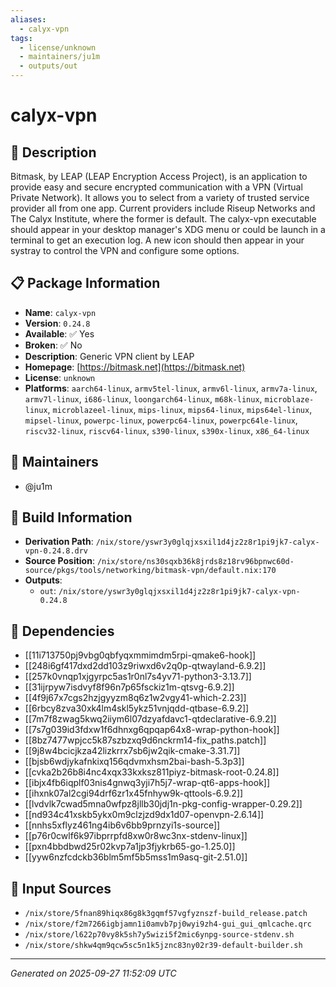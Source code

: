 ```yaml
---
aliases:
  - calyx-vpn
tags:
  - license/unknown
  - maintainers/ju1m
  - outputs/out
---
```


# calyx-vpn

## 📝 Description

Bitmask, by LEAP (LEAP Encryption Access Project),
is an application to provide easy and secure encrypted communication
with a VPN (Virtual Private Network). It allows you to select from
a variety of trusted service provider all from one app.
Current providers include Riseup Networks
and The Calyx Institute, where the former is default.
The <literal>calyx-vpn</literal> executable should appear
in your desktop manager's XDG menu or could be launch in a terminal
to get an execution log. A new icon should then appear in your systray
to control the VPN and configure some options.


## 📋 Package Information

- **Name**: `calyx-vpn`
- **Version**: `0.24.8`
- **Available**: ✅ Yes
- **Broken**: ✅ No
- **Description**: Generic VPN client by LEAP
- **Homepage**: [https://bitmask.net](https://bitmask.net)
- **License**: `unknown`
- **Platforms**: `aarch64-linux`, `armv5tel-linux`, `armv6l-linux`, `armv7a-linux`, `armv7l-linux`, `i686-linux`, `loongarch64-linux`, `m68k-linux`, `microblaze-linux`, `microblazeel-linux`, `mips-linux`, `mips64-linux`, `mips64el-linux`, `mipsel-linux`, `powerpc-linux`, `powerpc64-linux`, `powerpc64le-linux`, `riscv32-linux`, `riscv64-linux`, `s390-linux`, `s390x-linux`, `x86_64-linux`
## 👥 Maintainers

- @ju1m


## 🔧 Build Information

- **Derivation Path**: `/nix/store/yswr3y0glqjxsxil1d4jz2z8r1pi9jk7-calyx-vpn-0.24.8.drv`
- **Source Position**: `/nix/store/ns30sqxb36k8jrds8z18rv96bpnwc60d-source/pkgs/tools/networking/bitmask-vpn/default.nix:170`
- **Outputs**:
  - `out`:  `/nix/store/yswr3y0glqjxsxil1d4jz2z8r1pi9jk7-calyx-vpn-0.24.8`

## 🔗 Dependencies

- [[11i713750pj9vbg0qbfyqxmmimdm5rpi-qmake6-hook]]
- [[248i6gf417dxd2dd103z9riwxd6v2q0p-qtwayland-6.9.2]]
- [[257k0vnqp1xjgyrpc5as1r0nl7s4yv71-python3-3.13.7]]
- [[31ijrpyw7isdvyf8f96n7p65fsckiz1m-qtsvg-6.9.2]]
- [[4f9j67x7cgs2hzjgyyzm8q6z1w2vgy41-which-2.23]]
- [[6rbcy8zva30xk4lm4skl5ykz51vnjqdd-qtbase-6.9.2]]
- [[7m7f8zwag5kwq2iiym6l07dzyafdavc1-qtdeclarative-6.9.2]]
- [[7s7g039id3fdxw1f6dhnxg6qpqap64x8-wrap-python-hook]]
- [[8bz7477wpjcc5k87szbzxq9d6nckrm14-fix_paths.patch]]
- [[9j8w4bcicjkza42lizkrrx7sb6jw2qik-cmake-3.31.7]]
- [[bjsb6wdjykafnkixq156qdvmxhsm2bai-bash-5.3p3]]
- [[cvka2b26b8i4nc4xqx33kxksz811piyz-bitmask-root-0.24.8]]
- [[ibjx4fb6iqplf03nis4gnwq3yji7h5j7-wrap-qt6-apps-hook]]
- [[ihxnk07al2cgi94drf6zr1x45fnhyw9k-qttools-6.9.2]]
- [[lvdvlk7cwad5mna0wfpz8jllb30jdj1n-pkg-config-wrapper-0.29.2]]
- [[nd934c41xskb5ykx0m9clzjzd9dx1d07-openvpn-2.6.14]]
- [[nnhs5xflyz461ng4ib6v6bb9prnzyi1s-source]]
- [[p76r0cwlf6k97ibprrpfd8xw0r8wc3nx-stdenv-linux]]
- [[pxn4bbdbwd25r02kvp7a1jp3fjykrb65-go-1.25.0]]
- [[yyw6nzfcdckb36blm5mf5b5mss1m9asq-git-2.51.0]]

## 📁 Input Sources

- `/nix/store/5fnan89hiqx86g8k3gqmf57vgfyznszf-build_release.patch`
- `/nix/store/f2m7266igbjamn1i0amvb7pj0wyi9zh4-gui_gui_qmlcache.qrc`
- `/nix/store/l622p70vy8k5sh7y5wizi5f2mic6ynpg-source-stdenv.sh`
- `/nix/store/shkw4qm9qcw5sc5n1k5jznc83ny02r39-default-builder.sh`

---
*Generated on 2025-09-27 11:52:09 UTC*
